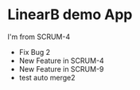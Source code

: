 # LinearB demo App

I'm from SCRUM-4

* Fix Bug 2 
* New Feature in SCRUM-4
* New Feature in SCRUM-9
* test auto merge2
